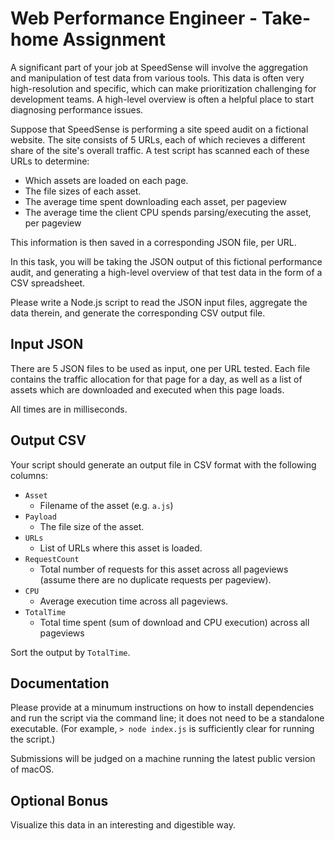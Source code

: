 # Web Performance Engineer - Take-home Assignment

A significant part of your job at SpeedSense will involve the aggregation and manipulation of test data from various tools. This data is often very high-resolution and specific, which can make prioritization challenging for development teams. A high-level overview is often a helpful place to start diagnosing performance issues.

Suppose that SpeedSense is performing a site speed audit on a fictional website. The site consists of 5 URLs, each of which recieves a different share of the site's overall traffic. A test script has scanned each of these URLs to determine: 

- Which assets are loaded on each page.
- The file sizes of each asset.
- The average time spent downloading each asset, per pageview
- The average time the client CPU spends parsing/executing the asset, per pageview

This information is then saved in a corresponding JSON file, per URL.

In this task, you will be taking the JSON output of this fictional performance audit, and generating a high-level overview of that test data in the form of a CSV spreadsheet.

Please write a Node.js script to read the JSON input files, aggregate the data therein, and generate the corresponding CSV output file.


## Input JSON

There are 5 JSON files to be used as input, one per URL tested. Each file contains the traffic allocation for that page for a day, as well as a list of assets which are downloaded and executed when this page loads. 

All times are in milliseconds.


## Output CSV

Your script should generate an output file in CSV format with the following columns:

- `Asset` 
    - Filename of the asset (e.g. `a.js`)
- `Payload` 
    - The file size of the asset.
- `URLs` 
    - List of URLs where this asset is loaded.
- `RequestCount` 
    - Total number of requests for this asset across all pageviews (assume there are no duplicate requests per pageview).
- `CPU` 
    - Average execution time across all pageviews.
- `TotalTime`
    - Total time spent (sum of download and CPU execution) across all pageviews

Sort the output by `TotalTime`.


## Documentation

Please provide at a minumum instructions on how to install dependencies and run the script via the command line; it does not need to be a standalone executable. (For example, `> node index.js` is sufficiently clear for running the script.) 

Submissions will be judged on a machine running the latest public version of macOS.

## Optional Bonus

Visualize this data in an interesting and digestible way.
